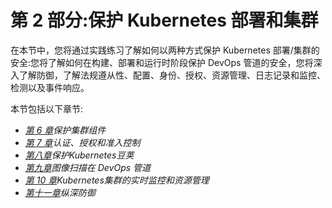 # 第 2 部分:保护 Kubernetes 部署和集群

在本节中，您将通过实践练习了解如何以两种方式保护 Kubernetes 部署/集群的安全:您将了解如何在构建、部署和运行时阶段保护 DevOps 管道的安全，您将深入了解防御，了解法规遵从性、配置、身份、授权、资源管理、日志记录和监控、检测以及事件响应。

本节包括以下章节:

*   [*第 6 章*](06.html#_idTextAnchor170)*保护集群组件*
*   [*第 7 章*](07.html#_idTextAnchor186)*认证、授权和准入控制*
*   [*第八章*](08.html#_idTextAnchor249)*保护Kubernetes豆荚*
*   [*第九章*](09.html#_idTextAnchor277)*图像扫描在 DevOps 管道*
*   [*第 10 章*](10.html#_idTextAnchor305)*Kubernetes集群的实时监控和资源管理*
*   [*第十一章*](11.html#_idTextAnchor324)*纵深防御*